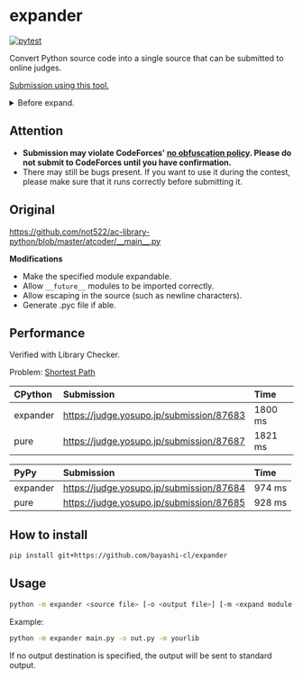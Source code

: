 # expander

[![pytest](https://github.com/bayashi-cl/expander/actions/workflows/pytest.yml/badge.svg)](https://github.com/bayashi-cl/expander/actions/workflows/pytest.yml)

Convert Python source code into a single source that can be submitted to online judges.

[Submission using this tool.](https://github.com/bayashi-cl/expander/blob/main/README-en.md)

<details>
<summary>Before expand.</summary>

```python
from byslib.core.config import procon_setup
from byslib.core.const import IINF, MOD
from byslib.core.fastio import debug, int1, readline, sinput
from byslib.graph.breadth_first_search import breadth_first_search
from byslib.graph.edge import AdjacencyList


@procon_setup
def main(**kwargs) -> None:
    n, m, k = map(int, readline().split())
    h = list(map(int, readline().split()))
    c = list(map(int1, readline().split()))
    graph = AdjacencyList.init(n)
    for _ in range(m):
        a, b = map(int1, readline().split())
        if h[a] > h[b]:
            a, b = b, a
        graph.add_edge(a, b, 1)

    cost, _ = breadth_first_search(graph, c)
    print(*map(lambda x: -1 if x == IINF else x, cost), sep="\n")


if __name__ == "__main__":
    t = 1
    # t = int(readline())
    main(t)
```

</details>

## Attention

* **Submission may violate CodeForces' [no obfuscation policy](https://codeforces.com/blog/entry/4088). Please do not submit to CodeForces until you have confirmation.**
* There may still be bugs present. If you want to use it during the contest, please make sure that it runs correctly before submitting it.

## Original

<https://github.com/not522/ac-library-python/blob/master/atcoder/__main__.py>

**Modifications**

* Make the specified module expandable.
* Allow `__future__` modules to be imported correctly.
* Allow escaping in the source (such as newline characters).
* Generate .pyc file if able.

## Performance

Verified with Library Checker.

Problem: [Shortest Path](https://judge.yosupo.jp/problem/shortest_path)

|CPython  |Submission                                 |Time   |
|:--------|:------------------------------------------|:------|
|expander |<https://judge.yosupo.jp/submission/87683> |1800 ms|
|pure     |<https://judge.yosupo.jp/submission/87687> |1821 ms|

|PyPy     |Submission                                 |Time   |
|:--------|:------------------------------------------|:------|
|expander |<https://judge.yosupo.jp/submission/87684> |974 ms |
|pure     |<https://judge.yosupo.jp/submission/87685> |928 ms |

## How to install

```sh
pip install git+https://github.com/bayashi-cl/expander
```

## Usage

```sh
python -m expander <source file> [-o <output file>] [-m <expand module names...>]
```

Example:

```sh
python -m expander main.py -o out.py -m yourlib
```

If no output destination is specified, the output will be sent to standard output.
